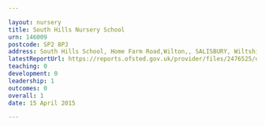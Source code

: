 ```yaml
---

layout: nursery
title: South Hills Nursery School
urn: 146009
postcode: SP2 8PJ
address: South Hills School, Home Farm Road,Wilton,, SALISBURY, Wiltshire, SP2 8PJ
latestReportUrl: https://reports.ofsted.gov.uk/provider/files/2476525/urn/146009.pdf
teaching: 0
development: 0
leadership: 1
outcomes: 0
overall: 1
date: 15 April 2015

---
```

